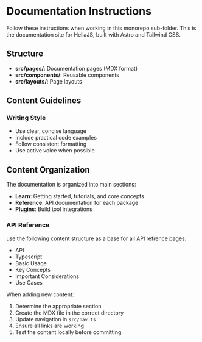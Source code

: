 # Documentation Instructions

Follow these instructions when working in this monorepo sub-folder. This is the documentation site for HellaJS, built with Astro and Tailwind CSS.

## Structure
- **src/pages/**: Documentation pages (MDX format)
- **src/components/**: Reusable components
- **src/layouts/**: Page layouts

## Content Guidelines

### Writing Style
- Use clear, concise language
- Include practical code examples
- Follow consistent formatting
- Use active voice when possible

## Content Organization

The documentation is organized into main sections:
- **Learn**: Getting started, tutorials, and core concepts
- **Reference**: API documentation for each package
- **Plugins**: Build tool integrations


### API Reference
use the following content structure as a base for all API refrence pages: 
- API
- Typescript
- Basic Usage
- Key Concepts
- Important Considerations
- Use Cases 

When adding new content:
1. Determine the appropriate section
2. Create the MDX file in the correct directory
3. Update navigation in `src/nav.ts`
4. Ensure all links are working
5. Test the content locally before committing
